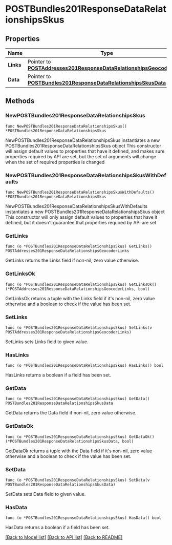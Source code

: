 # POSTBundles201ResponseDataRelationshipsSkus

## Properties

Name | Type | Description | Notes
------------ | ------------- | ------------- | -------------
**Links** | Pointer to [**POSTAddresses201ResponseDataRelationshipsGeocoderLinks**](POSTAddresses201ResponseDataRelationshipsGeocoderLinks.md) |  | [optional] 
**Data** | Pointer to [**POSTBundles201ResponseDataRelationshipsSkusData**](POSTBundles201ResponseDataRelationshipsSkusData.md) |  | [optional] 

## Methods

### NewPOSTBundles201ResponseDataRelationshipsSkus

`func NewPOSTBundles201ResponseDataRelationshipsSkus() *POSTBundles201ResponseDataRelationshipsSkus`

NewPOSTBundles201ResponseDataRelationshipsSkus instantiates a new POSTBundles201ResponseDataRelationshipsSkus object
This constructor will assign default values to properties that have it defined,
and makes sure properties required by API are set, but the set of arguments
will change when the set of required properties is changed

### NewPOSTBundles201ResponseDataRelationshipsSkusWithDefaults

`func NewPOSTBundles201ResponseDataRelationshipsSkusWithDefaults() *POSTBundles201ResponseDataRelationshipsSkus`

NewPOSTBundles201ResponseDataRelationshipsSkusWithDefaults instantiates a new POSTBundles201ResponseDataRelationshipsSkus object
This constructor will only assign default values to properties that have it defined,
but it doesn't guarantee that properties required by API are set

### GetLinks

`func (o *POSTBundles201ResponseDataRelationshipsSkus) GetLinks() POSTAddresses201ResponseDataRelationshipsGeocoderLinks`

GetLinks returns the Links field if non-nil, zero value otherwise.

### GetLinksOk

`func (o *POSTBundles201ResponseDataRelationshipsSkus) GetLinksOk() (*POSTAddresses201ResponseDataRelationshipsGeocoderLinks, bool)`

GetLinksOk returns a tuple with the Links field if it's non-nil, zero value otherwise
and a boolean to check if the value has been set.

### SetLinks

`func (o *POSTBundles201ResponseDataRelationshipsSkus) SetLinks(v POSTAddresses201ResponseDataRelationshipsGeocoderLinks)`

SetLinks sets Links field to given value.

### HasLinks

`func (o *POSTBundles201ResponseDataRelationshipsSkus) HasLinks() bool`

HasLinks returns a boolean if a field has been set.

### GetData

`func (o *POSTBundles201ResponseDataRelationshipsSkus) GetData() POSTBundles201ResponseDataRelationshipsSkusData`

GetData returns the Data field if non-nil, zero value otherwise.

### GetDataOk

`func (o *POSTBundles201ResponseDataRelationshipsSkus) GetDataOk() (*POSTBundles201ResponseDataRelationshipsSkusData, bool)`

GetDataOk returns a tuple with the Data field if it's non-nil, zero value otherwise
and a boolean to check if the value has been set.

### SetData

`func (o *POSTBundles201ResponseDataRelationshipsSkus) SetData(v POSTBundles201ResponseDataRelationshipsSkusData)`

SetData sets Data field to given value.

### HasData

`func (o *POSTBundles201ResponseDataRelationshipsSkus) HasData() bool`

HasData returns a boolean if a field has been set.


[[Back to Model list]](../README.md#documentation-for-models) [[Back to API list]](../README.md#documentation-for-api-endpoints) [[Back to README]](../README.md)


